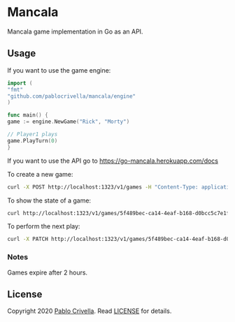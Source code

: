 # Mancala

Mancala game implementation in Go as an API.

## Usage

If you want to use the game engine:


```go
import (
"fmt"
"github.com/pablocrivella/mancala/engine"
)

func main() {
game := engine.NewGame("Rick", "Morty")

// Player1 plays
game.PlayTurn(0)
}
```

If you want to use the API go to https://go-mancala.herokuapp.com/docs

To create a new game:

```bash
curl -X POST http://localhost:1323/v1/games -H "Content-Type: application/json" --data '{"player1":"Rick","player2":"Morty"}'
```

To show the state of a game:

```bash
curl http://localhost:1323/v1/games/5f489bec-ca14-4eaf-b168-d0bcc5c7e1fd
```

To perform the next play:

```bash
curl -X PATCH http://localhost:1323/v1/games/5f489bec-ca14-4eaf-b168-d0bcc5c7e1fd -H "Content-Type: application/json" --data '{"pit_index":0}'
```

### Notes

Games expire after 2 hours.

## License

Copyright 2020 [Pablo Crivella](https://pablocrivella.me).
Read [LICENSE](LICENSE) for details.